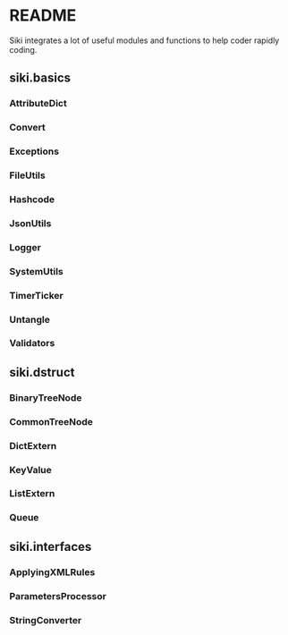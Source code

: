 # README

Siki integrates a lot of useful modules and functions to help coder rapidly coding.

## siki.basics

### AttributeDict
### Convert
### Exceptions
### FileUtils
### Hashcode
### JsonUtils
### Logger
### SystemUtils
### TimerTicker
### Untangle
### Validators

## siki.dstruct

### BinaryTreeNode
### CommonTreeNode
### DictExtern
### KeyValue
### ListExtern
### Queue

## siki.interfaces

### ApplyingXMLRules
### ParametersProcessor
### StringConverter